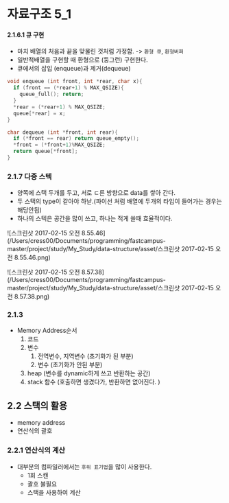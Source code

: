 # 자료구조 5_1

#### 2.1.6.1 큐 구현

- 마치 배열의 처음과 끝을 맞물린 것처럼 가정함.  -> `환형 큐`, `환형버퍼`
- 일반적배열을 구현할 때 환형으로 (둥그런) 구현한다. 
- 큐에서의 삽입 (enqueue)과 제거(dequeue)

```c
void enqueue (int front, int *rear, char x){
  if (front == (*rear+1) % MAX_QSIZE){
    queue_full(); return;
  }
  *rear = (*rear+1) % MAX_QSIZE;
  queue[*rear] = x;
}

char dequeue (int *front, int rear){
  if (*front == rear) return queue_empty();
  *front = (*front+1)%MAX_QSIZE;
  return queue[*front];
}
```

### 2.1.7 다중 스텍

- 양쪽에 스택 두개를 두고, 서로 ㄷ른 방향으로 data를 쌓아 간다.
- 두 스택의 type이 같아야 하낟.(파이선 처럼 배열에 두개의 타입이 들어가는 경우는 해당안됨)
- 하나의 스텍은 공간을 많이 쓰고, 하나는 적게 쓸때 효율적이다. 

![스크린샷 2017-02-15 오전 8.55.46](/Users/cress00/Documents/programming/fastcampus-master/project/study/My_Study/data-structure/asset/스크린샷 2017-02-15 오전 8.55.46.png)

![스크린샷 2017-02-15 오전 8.57.38](/Users/cress00/Documents/programming/fastcampus-master/project/study/My_Study/data-structure/asset/스크린샷 2017-02-15 오전 8.57.38.png)

### 2.1.3 

- Memory Address순서
  1. 코드
  2. 변수
     1. 전역변수, 지역변수 (초기화가 된 부분)
     2. 변수 (초기화가 안된 부분)
  3. heap (변수를 dynamic하게 쓰고 반환하는 공간)
  4. stack 함수 (호출하면 생겼다가, 반환하면 없어진다. )



## 2.2 스택의 활용

- memory address
- 연산식의 괄호

### 2.2.1 연산식의 계산

- 대부분의 컴파일러에서는 `후위 표기법`을 많이 사용한다. 
  - 1회 스캔
  - 괄호 불필요
  - 스택을 사용하여 계산

#### 